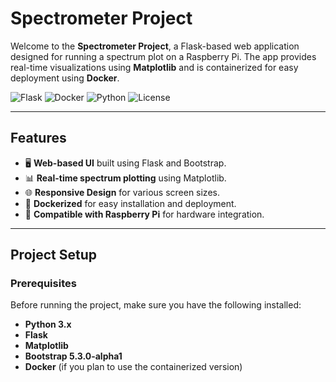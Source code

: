 # **Spectrometer Project**

Welcome to the **Spectrometer Project**, a Flask-based web application designed for running a spectrum plot on a Raspberry Pi. The app provides real-time visualizations using **Matplotlib** and is containerized for easy deployment using **Docker**.

![Flask](https://img.shields.io/badge/Flask-v2.0-blue)
![Docker](https://img.shields.io/badge/Docker-ready-brightgreen)
![Python](https://img.shields.io/badge/Python-3.9-blue)
![License](https://img.shields.io/badge/License-MIT-lightgrey)

---

## **Features**

- 🖥 **Web-based UI** built using Flask and Bootstrap.
- 📊 **Real-time spectrum plotting** using Matplotlib.
- 🌐 **Responsive Design** for various screen sizes.
- 🚢 **Dockerized** for easy installation and deployment.
- 🔧 **Compatible with Raspberry Pi** for hardware integration.

---

## **Project Setup**

### **Prerequisites**

Before running the project, make sure you have the following installed:

- **Python 3.x**
- **Flask**
- **Matplotlib**
- **Bootstrap 5.3.0-alpha1**
- **Docker** (if you plan to use the containerized version)


